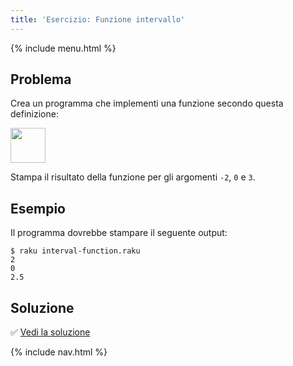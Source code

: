 ```yaml
---
title: 'Esercizio: Funzione intervallo'
---
```


{% include menu.html %}

## Problema

Crea un programma che implementi una funzione secondo questa definizione:

<img src="f.png" style="height: 4em; width: auto" />

Stampa il risultato della funzione per gli argomenti `-2`, `0` e `3`.


## Esempio

Il programma dovrebbe stampare il seguente output:

```console
$ raku interval-function.raku
2
0
2.5
```

## Soluzione

✅ [Vedi la soluzione](solution)

{% include nav.html %}